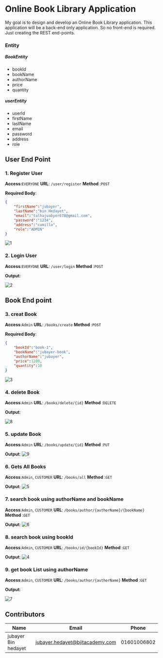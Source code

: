 # Online Book Library Application
My goal is to design and develop an Online Book Library application. This application will be a back-end only application. So no front-end is required. Just creating the REST end-points.
### Entity
##### BookEntity
-  bookId
- bookName
- authorName
 - price
 - quantity
 ##### userEntity
- userId
- firstName
- lastName
- email
- password
- address
- role
##  User End Point
### 1. Register User
**Access**:`EVERYONE`
**URL**: `/user/register`
**Method** :`POST`

**Required Body**:
```json
{
    "firstName":"jubayer",
    "lastName":"bin Hedayet",
    "email":"talhajuabyer678@gmail.com",
    "password":"1234",
    "address":"cumilla",
    "role":"ADMIN"
}
```
![1](https://github.com/jubayer051021/Online-Book-Store-Spring-Boot/assets/131146334/712281a3-6a25-4d3c-aebf-028f4cf9e4e0)

### 2. Login  User
**Access**:`EVERYONE`
**URL**: `/user/login`
**Method** :`POST`

**Output**:

![2](https://github.com/jubayer051021/Online-Book-Store-Spring-Boot/assets/131146334/9507c8cf-60f5-4970-93dc-180846e9d9f0)

## Book End point
### 3. creat Book
**Access**:`Admin`
**URL**: `/books/create`
**Method** :`POST`

**Required Body**:
```json
{
    "bookId":"book-1",
    "bookName":"jubayer-book",
    "authorName":"jubayer",
    "price":1200,
    "quantity":10
}
```
![3](https://github.com/jubayer051021/Online-Book-Store-Spring-Boot/assets/131146334/7ebcb56c-fdab-4d28-ad7b-570f471bcafb)

### 4. delete Book
**Access**:`Admin`
**URL**: `/books/delete/{id}`
**Method** :`DELETE`

**Output**:

![8](https://github.com/jubayer051021/Online-Book-Store-Spring-Boot/assets/131146334/e47f437d-4c5e-4127-ad68-fcf83f447a94)

### 5. update Book
**Access**:`Admin`
**URL**: `/books/update/{id}`
**Method** :`PUT`

**Output**:
![9](https://github.com/jubayer051021/Online-Book-Store-Spring-Boot/assets/131146334/4e76312c-f1b3-45d1-84fc-c280efc27be3)

### 6. Gets All Books
**Access**:`Admin`, `CUSTOMER`
**URL**: `/books/all`
**Method** :`GET`

**Output**:
![5](https://github.com/jubayer051021/Online-Book-Store-Spring-Boot/assets/131146334/d797c5e2-73ad-4a0d-b38a-f3080f87dfe1)

### 7. search book using authorName and bookName
**Access**:`Admin`, `CUSTOMER`
**URL**: `/books/author/{authorName}/{bookName}`
**Method** :`GET`

**Output**:
![6](https://github.com/jubayer051021/Online-Book-Store-Spring-Boot/assets/131146334/3d300743-3067-4083-b308-ac266021f4ef)

### 8. search book using bookId
**Access**:`Admin`, `CUSTOMER`
**URL**: `/books/id/{bookId}`
**Method** :`GET`

**Output**:
![4](https://github.com/jubayer051021/Online-Book-Store-Spring-Boot/assets/131146334/247fc175-7e01-418e-b47c-ba9bf53fa2d5)

### 9. get book List using authorName
**Access**:`Admin`, `CUSTOMER`
**URL**: `/books/author/{authorName}`
**Method** :`GET`

**Output**:

![7](https://github.com/jubayer051021/Online-Book-Store-Spring-Boot/assets/131146334/a8f8eb3d-2531-4997-b4fb-0f7474b7e16b)

## Contributors
| Name | Email | Phone| 
| ------ | ------ | ------|
| jubayer Bin hedayet |jubayer.hedayet@bjitacademy.com | 01601006802

